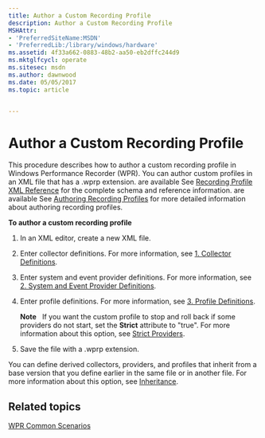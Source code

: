 ```yaml
---
title: Author a Custom Recording Profile
description: Author a Custom Recording Profile
MSHAttr:
- 'PreferredSiteName:MSDN'
- 'PreferredLib:/library/windows/hardware'
ms.assetid: 4f33a662-0883-48b2-aa50-eb2dffc244d9
ms.mktglfcycl: operate
ms.sitesec: msdn
ms.author: dawnwood
ms.date: 05/05/2017
ms.topic: article


---
```


# Author a Custom Recording Profile


This procedure describes how to author a custom recording profile in Windows Performance Recorder (WPR). You can author custom profiles in an XML file that has a .wprp extension. are available See [Recording Profile XML Reference](recording-profile-xml-reference.md) for the complete schema and reference information. are available See [Authoring Recording Profiles](authoring-recording-profiles.md) for more detailed information about authoring recording profiles.

**To author a custom recording profile**

1.  In an XML editor, create a new XML file.

2.  Enter collector definitions. For more information, see [1. Collector Definitions](1-collector-definitions.md).

3.  Enter system and event provider definitions. For more information, see [2. System and Event Provider Definitions](2-system-and-event-provider-definitions.md).

4.  Enter profile definitions. For more information, see [3. Profile Definitions](3-profile-definitions.md).

    **Note**  
    If you want the custom profile to stop and roll back if some providers do not start, set the **Strict** attribute to "true". For more information about this option, see [Strict Providers](strict-providers.md).

     

5.  Save the file with a .wprp extension.

You can define derived collectors, providers, and profiles that inherit from a base version that you define earlier in the same file or in another file. For more information about this option, see [Inheritance](inheritance.md).

## Related topics


[WPR Common Scenarios](windows-performance-recorder-common-scenarios.md)

 

 








